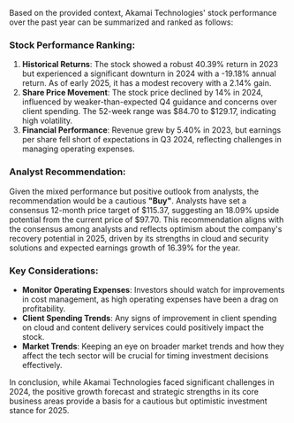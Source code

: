 Based on the provided context, Akamai Technologies' stock performance over the past year can be summarized and ranked as follows:

### Stock Performance Ranking:
1. **Historical Returns**: The stock showed a robust 40.39% return in 2023 but experienced a significant downturn in 2024 with a -19.18% annual return. As of early 2025, it has a modest recovery with a 2.14% gain.
2. **Share Price Movement**: The stock price declined by 14% in 2024, influenced by weaker-than-expected Q4 guidance and concerns over client spending. The 52-week range was $84.70 to $129.17, indicating high volatility.
3. **Financial Performance**: Revenue grew by 5.40% in 2023, but earnings per share fell short of expectations in Q3 2024, reflecting challenges in managing operating expenses.

### Analyst Recommendation:
Given the mixed performance but positive outlook from analysts, the recommendation would be a cautious **"Buy"**. Analysts have set a consensus 12-month price target of $115.37, suggesting an 18.09% upside potential from the current price of $97.70. This recommendation aligns with the consensus among analysts and reflects optimism about the company's recovery potential in 2025, driven by its strengths in cloud and security solutions and expected earnings growth of 16.39% for the year.

### Key Considerations:
- **Monitor Operating Expenses**: Investors should watch for improvements in cost management, as high operating expenses have been a drag on profitability.
- **Client Spending Trends**: Any signs of improvement in client spending on cloud and content delivery services could positively impact the stock.
- **Market Trends**: Keeping an eye on broader market trends and how they affect the tech sector will be crucial for timing investment decisions effectively.

In conclusion, while Akamai Technologies faced significant challenges in 2024, the positive growth forecast and strategic strengths in its core business areas provide a basis for a cautious but optimistic investment stance for 2025.